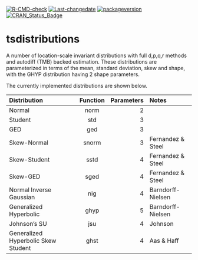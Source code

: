 
[![R-CMD-check](https://github.com/tsmodels/tsdistributions/actions/workflows/R-CMD-check.yaml/badge.svg)](https://github.com/tsmodels/tsdistributions/actions/workflows/R-CMD-check.yaml)
[![Last-changedate](https://img.shields.io/badge/last%20change-2024--03--04-yellowgreen.svg)](/commits/master)
[![packageversion](https://img.shields.io/badge/Package%20version-0.3.2-orange.svg?style=flat-square)](commits/master)
[![CRAN_Status_Badge](https://www.r-pkg.org/badges/version/tsdistributions)](https://cran.r-project.org/package=tsdistributions)

# tsdistributions

A number of location-scale invariant distributions with full d,p,q,r
methods and autodiff (TMB) backed estimation. These distributions are
parameterized in terms of the mean, standard deviation, skew and shape,
with the GHYP distribution having 2 shape parameters.

The currently implemented distributions are shown below.

| Distribution                        | Function | Parameters | Notes             |
|:------------------------------------|:--------:|-----------:|:------------------|
| Normal                              |   norm   |          2 |                   |
| Student                             |   std    |          3 |                   |
| GED                                 |   ged    |          3 |                   |
| Skew-Normal                         |  snorm   |          3 | Fernandez & Steel |
| Skew-Student                        |   sstd   |          4 | Fernandez & Steel |
| Skew-GED                            |   sged   |          4 | Fernandez & Steel |
| Normal Inverse Gaussian             |   nig    |          4 | Barndorff-Nielsen |
| Generalized Hyperbolic              |   ghyp   |          5 | Barndorff-Nielsen |
| Johnson’s SU                        |   jsu    |          4 | Johnson           |
| Generalized Hyperbolic Skew Student |   ghst   |          4 | Aas & Haff        |
